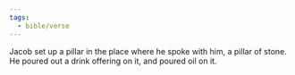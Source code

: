 ```yaml
---
tags:
  - bible/verse
---
```

Jacob set up a pillar in the place where he spoke with him, a pillar of stone. He poured out a drink offering on it, and poured oil on it.